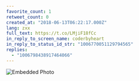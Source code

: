 ```yaml
---
favorite_count: 1
retweet_count: 0
created_at: "2018-06-13T06:22:17.000Z"
lang: zxx
full_text: https://t.co/LMjiF18fCc
in_reply_to_screen_name: coderbyheart
in_reply_to_status_id_str: "1006770051129794565"
replies:
  - "1006798438917464066"
---
```


![Embedded Photo](https://twitter-media-coderbyheart.s3.eu-north-1.amazonaws.com/1006783799584280577-DfjQhXgWAAESi8u.jpg)
